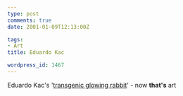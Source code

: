 ```yaml
---
type: post
comments: true
date: 2001-01-09T12:13:00Z

tags:
- Art
title: Eduardo Kac

wordpress_id: 1467
---
```


Eduardo Kac's '[transgenic glowing rabbit](http://www.newscientist.com/opinion/opinion_227234.html)' - now **that's** art
